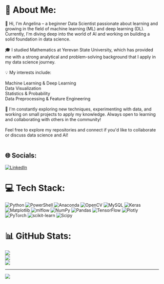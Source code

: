 # 💫 About Me:
👋 Hi, I'm Angelina  – a beginner Data Scientist passionate about learning and growing in the field of machine learning (ML) and deep learning (DL). Currently, I'm diving deep into the world of AI and working on building a solid foundation in data science.<br><br>🎓 I studied Mathematics at Yerevan State University, which has provided me with a strong analytical and problem-solving background that I apply in my data science journey.<br><br>💡 My interests include:<br><br>Machine Learning & Deep Learning<br>Data Visualization<br>Statistics & Probability<br>Data Preprocessing & Feature Engineering<br><br>🌱 I'm constantly exploring new techniques, experimenting with data, and working on small projects to apply my knowledge. Always open to learning and collaborating with others in the community!<br><br>Feel free to explore my repositories and connect if you'd like to collaborate or discuss data science and AI!<br><br>


## 🌐 Socials:
[![LinkedIn](https://img.shields.io/badge/LinkedIn-%230077B5.svg?logo=linkedin&logoColor=white)]([https://linkedin.com/in/https://www.linkedin.com/in/angelina-poghosyan-579340337/](https://www.linkedin.com/in/angelina-poghosyan-579340337/)) 

# 💻 Tech Stack:
![Python](https://img.shields.io/badge/python-3670A0?style=for-the-badge&logo=python&logoColor=ffdd54) ![PowerShell](https://img.shields.io/badge/PowerShell-%235391FE.svg?style=for-the-badge&logo=powershell&logoColor=white) ![Anaconda](https://img.shields.io/badge/Anaconda-%2344A833.svg?style=for-the-badge&logo=anaconda&logoColor=white) ![OpenCV](https://img.shields.io/badge/opencv-%23white.svg?style=for-the-badge&logo=opencv&logoColor=white) ![MySQL](https://img.shields.io/badge/mysql-4479A1.svg?style=for-the-badge&logo=mysql&logoColor=white) ![Keras](https://img.shields.io/badge/Keras-%23D00000.svg?style=for-the-badge&logo=Keras&logoColor=white) ![Matplotlib](https://img.shields.io/badge/Matplotlib-%23ffffff.svg?style=for-the-badge&logo=Matplotlib&logoColor=black) ![mlflow](https://img.shields.io/badge/mlflow-%23d9ead3.svg?style=for-the-badge&logo=numpy&logoColor=blue) ![NumPy](https://img.shields.io/badge/numpy-%23013243.svg?style=for-the-badge&logo=numpy&logoColor=white) ![Pandas](https://img.shields.io/badge/pandas-%23150458.svg?style=for-the-badge&logo=pandas&logoColor=white) ![TensorFlow](https://img.shields.io/badge/TensorFlow-%23FF6F00.svg?style=for-the-badge&logo=TensorFlow&logoColor=white) ![Plotly](https://img.shields.io/badge/Plotly-%233F4F75.svg?style=for-the-badge&logo=plotly&logoColor=white) ![PyTorch](https://img.shields.io/badge/PyTorch-%23EE4C2C.svg?style=for-the-badge&logo=PyTorch&logoColor=white) ![scikit-learn](https://img.shields.io/badge/scikit--learn-%23F7931E.svg?style=for-the-badge&logo=scikit-learn&logoColor=white) ![Scipy](https://img.shields.io/badge/SciPy-%230C55A5.svg?style=for-the-badge&logo=scipy&logoColor=%white)
# 📊 GitHub Stats:
![](https://github-readme-stats.vercel.app/api?username=Angelina-Poghosyan&theme=radical&hide_border=false&include_all_commits=false&count_private=false)<br/>
![](https://github-readme-streak-stats.herokuapp.com/?user=Angelina-Poghosyan&theme=radical&hide_border=false)<br/>
![](https://github-readme-stats.vercel.app/api/top-langs/?username=Angelina-Poghosyan&theme=radical&hide_border=false&include_all_commits=false&count_private=false&layout=compact)

---
[![](https://visitcount.itsvg.in/api?id=Angelina-Poghosyan&icon=0&color=0)](https://visitcount.itsvg.in)

<!-- Proudly created with GPRM ( https://gprm.itsvg.in ) -->
